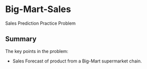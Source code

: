 # Big-Mart-Sales
Sales Prediction Practice Problem

## Summary

The key points in the problem:

- Sales Forecast of product from a Big-Mart supermarket chain.

